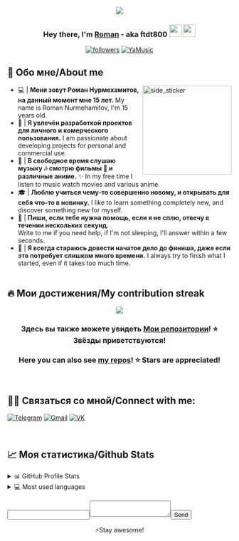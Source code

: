 
<p align="center">
  <img src="https://i.imgur.com/MhRI62b.gif">
</p>

<h3 align="center">Hey there, I'm <a href="https://github.com/ftdt800">Roman</a> - aka ftdt800 <img src="https://media.giphy.com/media/hvRJCLFzcasrR4ia7z/giphy.gif" width="28"> <img src="https://emojis.slackmojis.com/emojis/images/1531849430/4246/blob-sunglasses.gif?1531849430" width="28"/></h3>

<p align="center">
  <a href="https://github.com/ftdt800"><img alt="followers" title="Follow me on Github" src="https://img.shields.io/github/followers/ftdt800?color=236ad3&style=for-the-badge&logo=github&label=Follow"/></a>  
  <a href="https://music.yandex.ru/users/romawka.y/artists" target="_blank"><img src="https://img.shields.io/badge/YaMusic-FFFF99.svg?&style=for-the-badge&logo=AppleMusic&logoColor=FF0000" alt="YaMusic"></a>
</p>


## 📖 Обо мне/About me
<img align="right" width=200px height=200px alt="side_sticker" src="https://media.giphy.com/media/TEnXkcsHrP4YedChhA/giphy.gif" />

* 💻 | <b>Меня зовут Роман Нурмехамитов, на данный момент мне 15 лет.</b>
 My name is Roman Nurmehamitov, I'm 15 years old.
* 🎨 | <b>Я увлечён разработкой проектов для личного и комерческого пользования.</b>
 I am passionate about developing projects for personal and commercial use.
* 📱 | <b>В свободное время слушаю музыку :notes: смотрю фильмы :movie_camera: и различные аниме.</b> :sparkles:
 In my free time I listen to music watch movies and various anime.
* 🎓 | <b>Люблю учиться чему-то совершенно новому, и открывать для себя что-то в новинку.</b>
 I like to learn something completely new, and discover something new for myself.
* :closed_book: | <b>Пиши, если тебе нужна помощь, если я не сплю, отвечу в течении нескольких секунд.</b><br>
 Write to me if you need help, if I'm not sleeping, I'll answer within a few seconds.
* :gem: | <b>Я всегда стараюсь довести начатое дело до финиша, даже если это потребует слишком много времени.</b>
 I always try to finish what I started, even if it takes too much time.<br><br>
 


## 🔥 Мои достижения/My contribution streak

<p align="center">
  <a href="https://github.com/ftdt800/github-readme-streak-stats">
    <img src="https://github-readme-streak-stats.herokuapp.com?user=ftdt800&theme=midnight-purple"/>
  </a>
</p>

<h3 align="center">Здесь вы также можете увидеть <a href="https://github.com/ftdt800?tab=repositories">Мои репозитории</a>! ⭐ Звёзды приветствуются!</h3>
<h3 align="center">Here you can also see <a href="https://github.com/ftdt800?tab=repositories">my repos</a>! ⭐ Stars are appreciated!</h3>
<br>


## 🙋‍♂️ Связаться со мной/Connect with me:

<p align="left">
  <a href="https://t.me/ftdt800"><img alt="Telegram" title="Telegram" src="https://img.shields.io/badge/Telegram-2CA5E0?style=for-the-badge&logo=telegram&logoColor=white"/></a>
   <a href="ftdt800@gmail.com"><img alt="Gmail" title="Gmail" src="https://img.shields.io/badge/Gmail-D14836?style=for-the-badge&logo=gmail&logoColor=white"/></a>
  <a href="https://vk.com/ftdt800_bog"><img alt="VK" title="VK" src="https://img.shields.io/badge/-VK-%232962FF?style=for-the-badge&logo=vk&logoColor=white"/></a>
</p>
<br>

## 📈 Моя статистика/Github Stats

<details>
  <summary>📊 GitHub Profile Stats</summary>
  <br/>
  <a href=""><img alt="Wedyarit's Github Stats" src="https://github-readme-stats.vercel.app/api?username=Wedyarit&show_icons=true&count_private=true&theme=midnight-purple" /></a>
</details>

<details> 
  <summary>💻 Most used languages</summary>
  <br/>
  <a href=""><img alt="Wedyarit's Top Languages" src="https://github-readme-stats.vercel.app/api/top-langs/?username=Wedyarit&langs_count=10&layout=compact&theme=midnight-purple" /></a>
</details>
<br>

<form action="http://formspree.io/ftdt800@gmail.com"><input type="email" name="_replyto"><textarea   name="body"></textarea><input type="submit" value="Send"></form>

<p align='center'>⚡Stay awesome!</p>
   
